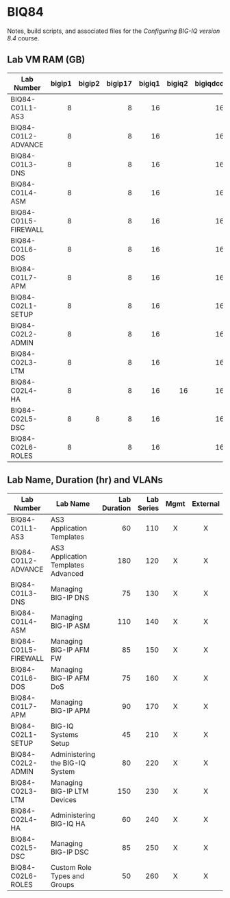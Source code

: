 # BIQ84

Notes, build scripts, and associated files for the *Configuring BIG-IQ version 8.4* course.

## Lab VM RAM (GB)

| Lab Number           | bigip1 | bigip2 | bigip17 | bigiq1 | bigiq2 | bigiqdcd | jump | Hack-IT | Kali | TrainingServer |
|----------------------|-------:|-------:|--------:|-------:|-------:|---------:|-----:|--------:|-----:|---------------:|
| BIQ84-C01L1-AS3      |      8 |        |       8 |     16 |        |       16 |    4 |         |      |            0.5 |
| BIQ84-C01L2-ADVANCE  |      8 |        |       8 |     16 |        |       16 |    4 |         |      |            0.5 |
| BIQ84-C01L3-DNS      |      8 |        |       8 |     16 |        |       16 |    4 |         |      |            0.5 |
| BIQ84-C01L4-ASM      |      8 |        |       8 |     16 |        |       16 |    4 |       1 |      |            0.5 |
| BIQ84-C01L5-FIREWALL |      8 |        |       8 |     16 |        |       16 |    4 |         |    1 |            0.5 |
| BIQ84-C01L6-DOS      |      8 |        |       8 |     16 |        |       16 |    4 |         |    1 |            0.5 |
| BIQ84-C01L7-APM      |      8 |        |       8 |     16 |        |       16 |    4 |         |      |            0.5 |
| BIQ84-C02L1-SETUP    |      8 |        |       8 |     16 |        |       16 |    4 |         |      |            0.5 |
| BIQ84-C02L2-ADMIN    |      8 |        |       8 |     16 |        |       16 |    4 |         |      |            0.5 |
| BIQ84-C02L3-LTM      |      8 |        |       8 |     16 |        |       16 |    4 |         |      |            0.5 |
| BIQ84-C02L4-HA       |      8 |        |       8 |     16 |     16 |       16 |    4 |         |      |            0.5 |
| BIQ84-C02L5-DSC      |      8 |      8 |       8 |     16 |        |       16 |    4 |         |      |            0.5 |
| BIQ84-C02L6-ROLES    |      8 |        |       8 |     16 |        |       16 |    4 |         |      |            0.5 |

## Lab Name, Duration (hr) and VLANs

| Lab  Number          | Lab Name                           | Lab Duration | Lab Series | Mgmt | External | Internal |
|----------------------|------------------------------------|-------------:|-----------:|:----:|:--------:|:--------:|
| BIQ84-C01L1-AS3      | AS3 Application Templates          |           60 |        110 |    X |        X |        X |
| BIQ84-C01L2-ADVANCE  | AS3 Application Templates Advanced |          180 |        120 |    X |        X |        X |
| BIQ84-C01L3-DNS      | Managing BIG-IP DNS                |           75 |        130 |    X |        X |        X |
| BIQ84-C01L4-ASM      | Managing BIG-IP ASM                |          110 |        140 |    X |        X |        X |
| BIQ84-C01L5-FIREWALL | Managing BIG-IP AFM FW             |           85 |        150 |    X |        X |        X |
| BIQ84-C01L6-DOS      | Managing BIG-IP AFM DoS            |           75 |        160 |    X |        X |        X |
| BIQ84-C01L7-APM      | Managing BIG-IP APM                |           90 |        170 |    X |        X |        X |
| BIQ84-C02L1-SETUP    | BIG-IQ Systems Setup               |           45 |        210 |    X |        X |        X |
| BIQ84-C02L2-ADMIN    | Administering the BIG-IQ System    |           80 |        220 |    X |        X |        X |
| BIQ84-C02L3-LTM      | Managing BIG-IP LTM Devices        |          150 |        230 |    X |        X |        X |
| BIQ84-C02L4-HA       | Administering BIG-IQ HA            |           60 |        240 |    X |        X |        X |
| BIQ84-C02L5-DSC      | Managing BIG-IP DSC                |           85 |        250 |    X |        X |        X |
| BIQ84-C02L6-ROLES    | Custom Role Types and Groups       |           50 |        260 |    X |        X |        X |
